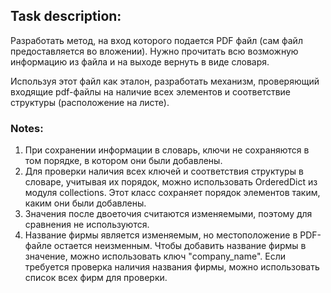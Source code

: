 ## Task description:
Разработать метод, на вход которого подается PDF файл (сам файл предоставляется во вложении). Нужно прочитать всю возможную информацию из файла и на выходе вернуть в виде словаря.

Используя этот файл как эталон, разработать механизм, проверяющий входящие pdf-файлы на наличие всех элементов и соответствие структуры (расположение на листе). 

### Notes:
1. При сохранении информации в словарь, ключи не сохраняются в том порядке, в котором они были добавлены.
2. Для проверки наличия всех ключей и соответствия структуры в словаре, учитывая их порядок, можно использовать OrderedDict из модуля collections. Этот класс сохраняет порядок элементов таким, каким они были добавлены.
3. Значения после двоеточия считаются изменяемыми, поэтому для сравнения не используются.
4. Название фирмы является изменяемым, но местоположение в PDF-файле остается неизменным. Чтобы добавить название фирмы в значение, можно использовать ключ "company_name". Если требуется проверка наличия названия фирмы, можно использовать список всех фирм для проверки.